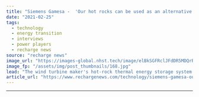 ```yaml
---
title: "Siemens Gamesa -  'Our hot rocks can be used as an alternative to green hydrogen for zero-emissions industrial heat'"
date: "2021-02-25"
tags: 
  - technology
  - energy transition
  - interviews
  - power players
  - recharge news
source: "recharge news"
image_url: "https://images-global.nhst.tech/image/elBkSGFRclJFdDR5MDQrR2VzbjJVVm5hS1Q0QThPNFg3RWczR1llcDNoOD0=/nhst/binary/5bd25b33e8fa0931de94d58949291c57"
image_fp: "/assets/img/post_thumbnails/168.jpg"
lead: "The wind turbine maker's hot-rock thermal energy storage system has attracted huge interest from heavy industry, the head of the programme tells Leigh Collins"
article_url: "https://www.rechargenews.com/technology/siemens-gamesa-our-hot-rocks-can-be-used-as-an-alternative-to-green-hydrogen-for-zero-emissions-industrial-heat/2-1-969568"
---
```


---
